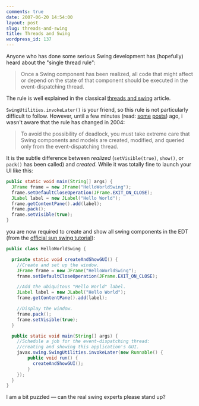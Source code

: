 ```yaml
---
comments: true
date: 2007-06-20 14:54:00
layout: post
slug: threads-and-swing
title: Threads and Swing
wordpress_id: 137
---
```


Anyone who has done some serious Swing development has (hopefully) heard about the "single thread rule":

> Once a Swing component has been realized, all code that might affect or depend on the state of that component should be executed in the event-dispatching thread.</p>

The rule is well explained in the classical [threads and swing](http://java.sun.com/products/jfc/tsc/articles/threads/threads1.html) article.

`SwingUtilities.invokeLater()` is your friend, so this rule is not particularly difficult to follow. However, until a few minutes (read: [some](http://weblogs.java.net/blog/cayhorstmann/archive/2007/06/the_single_thre.html) [posts](http://bitguru.wordpress.com/2007/03/21/will-the-real-swing-single-threading-rule-please-stand-up/)) ago, i wasn't aware that the rule has changed in 2004:

> To avoid the possibility of deadlock, you must take extreme care that Swing components and models are created, modified, and queried only from the event-dispatching thread.

It is the subtle difference between _realized_ (`setVisible(true)`, `show()`, or `pack()` has been called) and _created_. While it was totally fine to launch your UI like this:
``` java
public static void main(String[] args) {
  JFrame frame = new JFrame("HelloWorldSwing");
  frame.setDefaultCloseOperation(JFrame.EXIT_ON_CLOSE);
  JLabel label = new JLabel("Hello World");
  frame.getContentPane().add(label);
  frame.pack();
  frame.setVisible(true);
}
```
you are now required to create and show all swing components in the EDT (from the [official sun swing tutorial](http://java.sun.com/docs/books/tutorial/uiswing/examples/start/HelloWorldSwingProject/src/start/HelloWorldSwing.java)):
``` java
public class HelloWorldSwing {

  private static void createAndShowGUI() {
    //Create and set up the window.
    JFrame frame = new JFrame("HelloWorldSwing");
    frame.setDefaultCloseOperation(JFrame.EXIT_ON_CLOSE);

    //Add the ubiquitous "Hello World" label.
    JLabel label = new JLabel("Hello World");
    frame.getContentPane().add(label);

    //Display the window.
    frame.pack();
    frame.setVisible(true);
  }

  public static void main(String[] args) {
    //Schedule a job for the event-dispatching thread:
    //creating and showing this application's GUI.
    javax.swing.SwingUtilities.invokeLater(new Runnable() {
        public void run() {
          createAndShowGUI();
        }
    });
  }
}
``` 
I am a bit puzzled — can the real swing experts please stand up?
